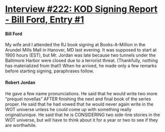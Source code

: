# [Interview #222: KOD Signing Report - Bill Ford, Entry #1](https://www.theoryland.com/intvmain.php?i=222#1)

#### Bill Ford

My wife and I attended the RJ book signing at Books-A-Million in the Arundel Mills Mall in Hanover, MD last evening. It was supposed to start at 1900 hours (EST), but Mr. Jordan was late because two tunnels under the Baltimore Harbor were closed due to a terrorist threat. (Thankfully, nothing has materialized from that!) When he arrived, he made only a few remarks before starting signing, paraphrases follow.

#### Robert Jordan

He gave a few name pronunciations. He said that he would write two more “prequel novellas” AFTER finishing the next and final book of the series proper. He said that he had vowed that he would never again write in the WOT universe unless he could come up with something really original/unique. He said that he is CONSIDERING two side-line stories in the WOT universe, but will have to think about it for a year or two to see if they are worthwhile.

